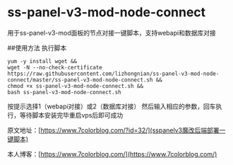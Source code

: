 # ss-panel-v3-mod-node-connect
用于ss-panel-v3-mod面板的节点对接一键脚本，支持webapi和数据库对接

##使用方法
执行脚本
```
yum -y install wget &&
wget -N --no-check-certificate https://raw.githubusercontent.com/lizhongnian/ss-panel-v3-mod-node-connect/master/ss-panel-v3-mod-node-connect.sh && 
chmod +x ss-panel-v3-mod-node-connect.sh && 
bash ss-panel-v3-mod-node-connect.sh
```
按提示选择1（webapi对接）或2（数据库对接）
然后输入相应的参数，回车执行，等待脚本安装完毕重启vps后即可成功

原文地址：[https://www.7colorblog.com/?id=32/](sspanelv3魔改后端部署一键脚本)

本人博客：[https://www.7colorblog.com/](https://www.7colorblog.com/)
